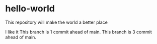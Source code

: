 # hello-world
 This repository will make the world a better place

I like it
This branch is 1 commit ahead of main.
This branch is 3 commit ahead of main.

